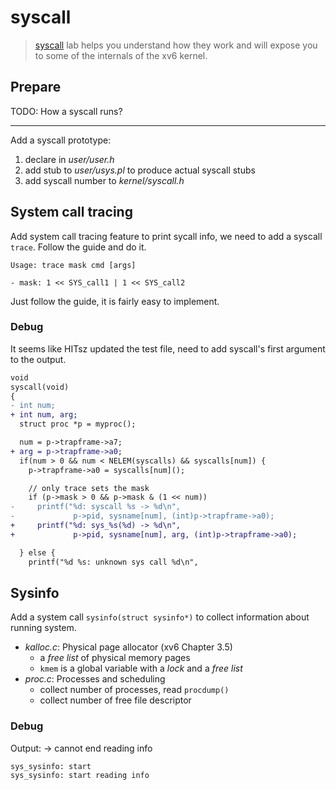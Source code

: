 # syscall

> [syscall](https://pdos.csail.mit.edu/6.S081/2021/labs/syscall.html) lab helps
> you understand how they work and will expose you to some of the internals of
> the xv6 kernel.

## Prepare

TODO: How a syscall runs?

---

Add a syscall prototype:
1. declare in *user/user.h*
2. add stub to *user/usys.pl* to produce actual syscall stubs
3. add syscall number to *kernel/syscall.h*

## System call tracing

Add system call tracing feature to print sycall info, we need to add a syscall
`trace`. Follow the guide and do it.

```
Usage: trace mask cmd [args]

- mask: 1 << SYS_call1 | 1 << SYS_call2
```

Just follow the guide, it is fairly easy to implement.

### Debug

It seems like HITsz updated the test file, need to add syscall's first argument
to the output.

```diff
void
syscall(void)
{
- int num;
+ int num, arg;
  struct proc *p = myproc();

  num = p->trapframe->a7;
+ arg = p->trapframe->a0;
  if(num > 0 && num < NELEM(syscalls) && syscalls[num]) {
    p->trapframe->a0 = syscalls[num]();

    // only trace sets the mask
    if (p->mask > 0 && p->mask & (1 << num))
-     printf("%d: syscall %s -> %d\n",
-             p->pid, sysname[num], (int)p->trapframe->a0);
+     printf("%d: sys_%s(%d) -> %d\n",
+             p->pid, sysname[num], arg, (int)p->trapframe->a0);

  } else {
    printf("%d %s: unknown sys call %d\n",
```

## Sysinfo

Add a system call `sysinfo(struct sysinfo*)` to collect information about
running system.

* *kalloc.c*: Physical page allocator (xv6 Chapter 3.5)
  * a *free list* of physical memory pages
  * `kmem` is a global variable with a *lock* and a *free list*
* *proc.c*: Processes and scheduling
  * collect number of processes, read `procdump()`
  * collect number of free file descriptor

### Debug

Output: -> cannot end reading info
```
sys_sysinfo: start
sys_sysinfo: start reading info
```

